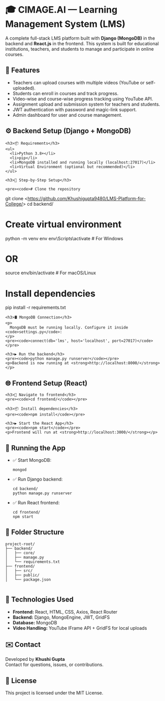 
<body>

  <h1>🎓 CIMAGE.AI — Learning Management System (LMS)</h1>

  <p>
    A complete full-stack LMS platform built with <strong>Django (MongoDB)</strong> in the backend and <strong>React.js</strong> in the frontend.
    This system is built for educational institutions, teachers, and students to manage and participate in online courses.
  </p>

  <div class="section">
    <h2>🚀 Features</h2>
    <ul>
      <li>Teachers can upload courses with multiple videos (YouTube or self-uploaded).</li>
      <li>Students can enroll in courses and track progress.</li>
      <li>Video-wise and course-wise progress tracking using YouTube API.</li>
      <li>Assignment upload and submission system for teachers and students.</li>
      <li>JWT authentication with password and magic-link support.</li>
      <li>Admin dashboard for user and course management.</li>
    </ul>
  </div>

  <div class="section">
    <h2>⚙️ Backend Setup (Django + MongoDB)</h2>

    <h3>📦 Requirements</h3>
    <ul>
      <li>Python 3.8+</li>
      <li>pip</li>
      <li>MongoDB installed and running locally (localhost:27017)</li>
      <li>Virtual Environment (optional but recommended)</li>
    </ul>

    <h3>📁 Step-by-Step Setup</h3>

    <pre><code># Clone the repository
git clone &lt;https://github.com/Khushigupta9480/LMS-Platform-for-College/&gt;
cd backend/

# Create virtual environment
python -m venv env
env\Scripts\activate    # For Windows
# OR
source env/bin/activate # For macOS/Linux

# Install dependencies
pip install -r requirements.txt
    </code></pre>

    <h3>🛢️ MongoDB Connection</h3>
    <p>
      MongoDB must be running locally. Configure it inside <code>settings.py</code>:
    </p>
    <pre><code>connect(db='lms', host='localhost', port=27017)</code></pre>

    <h3>▶️ Run the backend</h3>
    <pre><code>python manage.py runserver</code></pre>
    <p>Backend is now running at <strong>http://localhost:8000/</strong></p>
  </div>

  <div class="section">
    <h2>🌐 Frontend Setup (React)</h2>

    <h3>📁 Navigate to frontend</h3>
    <pre><code>cd frontend/</code></pre>

    <h3>📦 Install dependencies</h3>
    <pre><code>npm install</code></pre>

    <h3>▶️ Start the React App</h3>
    <pre><code>npm start</code></pre>
    <p>Frontend will run at <strong>http://localhost:3000/</strong></p>
  </div>

  <div class="section">
    <h2>🧪 Running the App</h2>
    <ul>
      <li>✅ Start MongoDB:
        <pre><code>mongod</code></pre>
      </li>
      <li>✅ Run Django backend:
        <pre><code>cd backend/
python manage.py runserver</code></pre>
      </li>
      <li>✅ Run React frontend:
        <pre><code>cd frontend/
npm start</code></pre>
      </li>
    </ul>
  </div>

  <div class="section">
    <h2>📁 Folder Structure</h2>
    <pre><code>project-root/
├── backend/
│   ├── core/
│   ├── manage.py
│   └── requirements.txt
├── frontend/
│   ├── src/
│   ├── public/
│   └── package.json
    </code></pre>
  </div>

  <div class="section">
    <h2>📌 Technologies Used</h2>
    <ul>
      <li><strong>Frontend:</strong> React, HTML, CSS, Axios, React Router</li>
      <li><strong>Backend:</strong> Django, MongoEngine, JWT, GridFS</li>
      <li><strong>Database:</strong> MongoDB</li>
      <li><strong>Video Handling:</strong> YouTube IFrame API + GridFS for local uploads</li>
    </ul>
  </div>

  <div class="section">
    <h2>✉️ Contact</h2>
    <p>
      Developed by <strong>Khushi Gupta</strong><br />
      Contact for questions, issues, or contributions.
    </p>
  </div>

  <div class="section">
    <h2>📜 License</h2>
    <p>This project is licensed under the MIT License.</p>
  </div>

</body>
</html>

